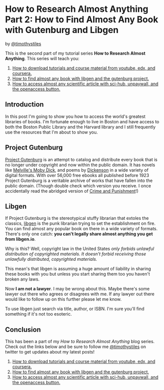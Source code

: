 # How to Research Almost Anything Part 2: How to Find Almost Any Book with Gutenburg and Libgen

by [@timothystiles](https://twitter.com/TimothyStiles)

This is the second part of my tutorial series **How to Research Almost Anything**. This series will teach you:

1. [How to download tutorials and course material from youtube, edx, and coursera.](01-download-moocs.md)
2. [How to find almost any book with libgen and the gutenburg project.](02-find-almost-any-book.md)
3. [How to access almost any scientific article with sci-hub, unpaywall, and the openaccess button.](03-access-almost-any-scientific-paper.md)

## Introduction
In this post I'm going to show you how to access the world's greatest libraries of books. I'm fortunate enough to live in Boston and have access to both the Boston Public Library and the Harvard library and I still frequently use the resources that I'm about to show you.

## Project Gutenburg
[Project Gutenburg](http://www.gutenberg.org/) is an attempt to catalog and distribute every book that is no longer under copyright and now within the public domain. It has novels like [Melville's Moby Dick](http://www.gutenberg.org/ebooks/2701), and poems by [Dickenson](http://www.gutenberg.org/ebooks/12242) in a wide variety of digital formats. With over 56,000 free ebooks all published before 1923 Project Gutenburg is a veritable archive of works that have fallen into the public domain. (Though double check which version you receive. I once accidentally read the abridged version of [Crime and Punishment](http://www.gutenberg.org/ebooks/2554)!)

## Libgen
If Project Gutenburg is the stereotypical stuffy librarian that extoles the classics, [libgen](libgen.io) is the punk librarian trying to set the establishment on fire. You can find almost any popular book on there in a wide variety of formats. There's only one catch: **you can't legally share almost anything you get from libgen.io**.

Why is this? Well, copyright law in the United States *only forbids unlawful distribution of copyrighted materials. It doesn't forbid receiving those unlawfully distributed, copyrighted materials.*

This mean's that libgen is assuming a huge amount of liability in sharing these books with you but unless you start sharing them too you haven't broken any laws.

 Now **I am not a lawyer**. I may be wrong about this. Maybe there's some lawyer out there who agrees or disagrees with me. If any lawyer out there would like to follow up on this further please let me know.

To use libgen just search via title, author, or ISBN. I'm sure you'll find something if it's not too esoteric. 

## Conclusion
This has been a part of my *How to Research Almost Anything* blog series. Check out the links below and be sure to follow me [@timothystiles](https://twitter.com/TimothyStiles) on twitter to get updates about my latest posts!

1. [How to download tutorials and course material from youtube, edx, and coursera.](01-download-moocs.md)
2. [How to find almost any book with libgen and the gutenburg project.](02-find-almost-any-book.md)
3. [How to access almost any scientific article with sci-hub, unpaywall, and the openaccess button.](03-access-almost-any-scientific-paper.md)

